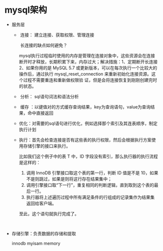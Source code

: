 # mysql架构

- 服务层

  - ​     连接：  建立连接、获取权限、管理连接

    ​     长连接的缺点如何避免？

    ​     mysql执行过程临时使用的内存是管理在连接对象中，这些资源会在连接断开时才释放，长期积累下来，内存过大；解决措施：1、定期断开长连接  2、如果你用的是 MySQL 5.7 或更新版本，可以在每次执行一个比较大的操作后，通过执行
    mysql_reset_connection 来重新初始化连接资源。这个过程不需要重连和重新做权限验
      证，但是会将连接恢复到刚刚创建完时的状态。

  - ​     分析：  sql语句词法和语法分析

  - ​     缓存 ：以键值对的方式缓存查询结果，key为查询语句，value为查询结果，命中直接返回

  - ​     优化：对需要的sql语句进行优化，例如选择那个索引及其连表顺序，制定执行计划

  - ​     执行：首先会检查连接是否有这些表的执行权限，然后会根据执行方案使用存储引擎的接口来执行。

       比如我们这个例子中的表 T 中，ID 字段没有索引，那么执行器的执行流程是这样的：

    1. 调用 InnoDB 引擎接口取这个表的第一行，判断 ID 值是不是 10，如果不是则跳过，如果是则将这行存在结果集中；
    2. 调用引擎接口取“下一行”，重复相同的判断逻辑，直到取到这个表的最后一行。
    3. 执行器将上述遍历过程中所有满足条件的行组成的记录集作为结果集返回给客户端。

    至此，这个语句就执行完成了。

​        

- 存储引擎：负责数据的存储和提取

   innodb  myisam  memory